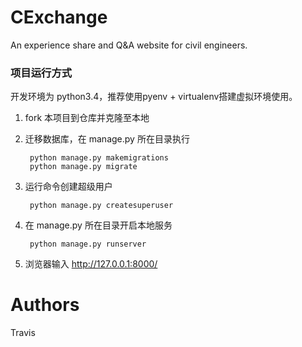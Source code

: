 # CExchange
An experience share and Q&amp;A website for civil engineers.

### 项目运行方式
开发环境为 python3.4，推荐使用pyenv + virtualenv搭建虚拟环境使用。

1. fork 本项目到仓库并克隆至本地
2. 迁移数据库，在 manage.py 所在目录执行

        python manage.py makemigrations
        python manage.py migrate

3. 运行命令创建超级用户
    
        python manage.py createsuperuser

7. 在 manage.py 所在目录开启本地服务

        python manage.py runserver

8. 浏览器输入 http://127.0.0.1:8000/


# Authors
Travis

